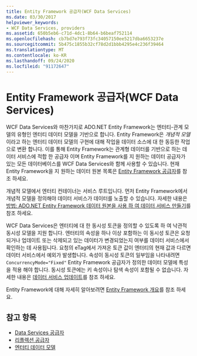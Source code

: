 ```yaml
---
title: Entity Framework 공급자(WCF Data Services)
ms.date: 03/30/2017
helpviewer_keywords:
- WCF Data Services, providers
ms.assetid: 650b5eb6-c71d-4dc1-8b64-b6beaf752114
ms.openlocfilehash: cb7bd7e793f73fc34057150ee5217dba6653237e
ms.sourcegitcommit: 5b475c1855b32cf78d2d1bbb4295e4c236f39464
ms.translationtype: MT
ms.contentlocale: ko-KR
ms.lasthandoff: 09/24/2020
ms.locfileid: "91172647"
---
```

# <a name="entity-framework-provider-wcf-data-services"></a>Entity Framework 공급자(WCF Data Services)

WCF Data Services와 마찬가지로 ADO.NET Entity Framework는 엔터티-관계 모델의 유형인 엔터티 데이터 모델을 기반으로 합니다. Entity Framework은 *개념적 모델*이라고 하는 엔터티 데이터 모델의 구현에 대해 작업을 데이터 소스에 대 한 동등한 작업으로 변환 합니다. 이를 통해 Entity Framework는 관계형 데이터를 기반으로 하는 데이터 서비스에 적합 한 공급자 이며 Entity Framework를 지 원하는 데이터 공급자가 있는 모든 데이터베이스를 WCF Data Services와 함께 사용할 수 있습니다. 현재 Entity Framework을 지 원하는 데이터 원본 목록은 [Entity Framework 공급자](/ef/ef6/fundamentals/providers/)를 참조 하세요.
  
 개념적 모델에서 엔터티 컨테이너는 서비스 루트입니다. 먼저 Entity Framework에서 개념적 모델을 정의해야 데이터 서비스가 데이터를 노출할 수 있습니다. 자세한 내용은 [방법: ADO.NET Entity Framework 데이터 원본을 사용 하 여 데이터 서비스 만들기](create-a-data-service-using-an-adonet-ef-data-wcf.md)를 참조 하세요.  
  
 WCF Data Services은 엔터티에 대 한 동시성 토큰을 정의할 수 있도록 하 여 낙관적 동시성 모델을 지원 합니다. 엔터티의 속성을 하나 이상 포함하는 이 동시성 토큰은 요청되거나 업데이트 또는 삭제되고 있는 데이터가 변경되었는지 여부를 데이터 서비스에서 확인하는 데 사용됩니다. 요청의 eTag에서 가져온 토큰 값이 엔터티의 현재 값과 다르면 데이터 서비스에서 예외가 발생합니다. 속성이 동시성 토큰의 일부임을 나타내려면 `ConcurrencyMode="Fixed"` Entity Framework 공급자가 정의한 데이터 모델에 특성을 적용 해야 합니다. 동시성 토큰에는 키 속성이나 탐색 속성이 포함될 수 없습니다. 자세한 내용은 [데이터 서비스 업데이트](updating-the-data-service-wcf-data-services.md)를 참조 하세요.  
  
 Entity Framework에 대해 자세히 알아보려면 [Entity Framework 개요](../adonet/ef/overview.md)를 참조 하세요.  
  
## <a name="see-also"></a>참고 항목

- [Data Services 공급자](data-services-providers-wcf-data-services.md)
- [리플렉션 공급자](reflection-provider-wcf-data-services.md)
- [엔터티 데이터 모델](../adonet/entity-data-model.md)
